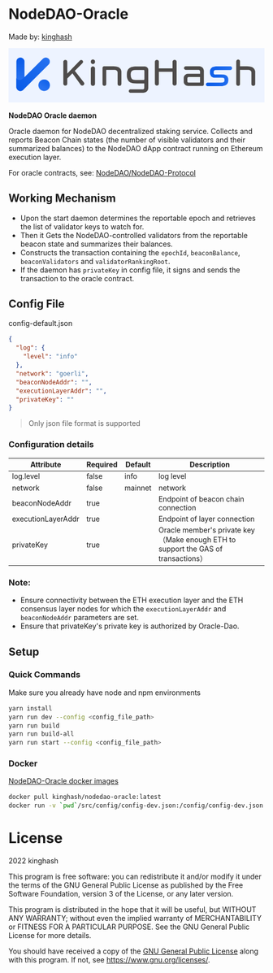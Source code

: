 # NodeDAO-Oracle

Made by:  [kinghash](https://www.kinghash.com/)

![kinghash](./docs/images/kingHashLogo.PNG)

**NodeDAO Oracle daemon**

Oracle daemon for NodeDAO decentralized staking service. Collects and reports Beacon Chain states (the number of visible validators and their summarized balances) to the NodeDAO dApp contract running on Ethereum execution layer.

For oracle contracts, see: [NodeDAO/NodeDAO-Protocol](https://github.com/NodeDAO/NodeDAO-Protocol)



## Working Mechanism

- Upon the start daemon determines the reportable epoch and retrieves the list of validator keys to watch for.
- Then it Gets the NodeDAO-controlled validators from the reportable beacon state and summarizes their balances.
- Constructs the transaction containing the `epochId`, `beaconBalance`, `beaconValidators`  and `validatorRankingRoot`.
- If the daemon has `privateKey` in config file, it signs and sends the transaction to the oracle contract.



## Config File

config-default.json

```json
{
  "log": {
    "level": "info"
  },
  "network": "goerli",
  "beaconNodeAddr": "",
  "executionLayerAddr": "",
  "privateKey": ""
}
```

> Only json file format is supported



### Configuration details

| Attribute          | Required | Default | Description                                                  |
| ------------------ | -------- | ------- | ------------------------------------------------------------ |
| log.level          | false    | info    | log level                                                    |
| network            | false    | mainnet | network                                                      |
| beaconNodeAddr     | true     |         | Endpoint of beacon chain connection                          |
| executionLayerAddr | true     |         | Endpoint of layer connection                                 |
| privateKey         | true     |         | Oracle member's private key（Make enough ETH to support the GAS of transactions） |



### Note:

- Ensure connectivity between the ETH execution layer and the ETH consensus layer nodes for which the `executionLayerAddr` and `beaconNodeAddr` parameters are set.
- Ensure that privateKey's private key is authorized by Oracle-Dao.



## Setup

### Quick Commands
Make sure you already have node and npm environments

```sh
yarn install
yarn run dev --config <config_file_path>
yarn run build
yarn run build-all
yarn run start --config <config_file_path>
```

### Docker

[NodeDAO-Oracle docker images](https://hub.docker.com/r/kinghash/nodedao-oracle/tags)

```sh
docker pull kinghash/nodedao-oracle:latest
docker run -v `pwd`/src/config/config-dev.json:/config/config-dev.json -d  kinghash/nodedao-oracle:latest --config  /config/config-dev.json
```



# License

2022 kinghash

This program is free software: you can redistribute it and/or modify it under the terms of the GNU General Public License as published by the Free Software Foundation, version 3 of the License, or any later version.

This program is distributed in the hope that it will be useful, but WITHOUT ANY WARRANTY; without even the implied warranty of MERCHANTABILITY or FITNESS FOR A PARTICULAR PURPOSE. See the GNU General Public License for more details.

You should have received a copy of the [GNU General Public License](https://github.com/lidofinance/lido-oracle/blob/develop/LICENSE) along with this program. If not, see https://www.gnu.org/licenses/.
